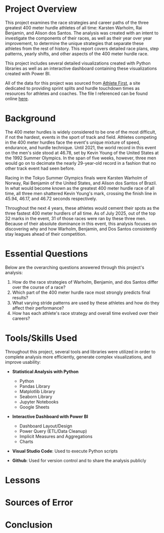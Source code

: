 # Project Overview
This project examines the race strategies and career paths of the three greatest 400 meter hurdle athletes of all time: Karsten Warholm, Rai Benjamin, and Alison dos Santos. The analysis was created with an intent to investigate the components of their races, as well as their year over year improvement, to determine the unique strategies that separate these athletes from the rest of history. This report covers detailed race plans, step patterns, yearly shifts, and other aspects of the 400 meter hurdle race.

This project includes several detailed visualizations created with Python libraries as well as an interactive dashboard containing these visualizations created with Power BI.

All of the data for this project was sourced from [Athlete First](athletefirst.org), a site dedicated to providing sprint splits and hurdle touchdown times as resources for athletes and coaches. The file I referenced can be found online [here](https://www.athletefirst.org/wp-content/uploads/2025/06/Mens-400m-Hurdles-by-athlete-20250520.pdf).
# Background
The 400 meter hurdles is widely considered to be one of the most difficult, if not the hardest, events in the sport of track and field. Athletes competing in the 400 meter hurdles face the event's unique mixture of speed, endurance, and hurdle technique. Until 2021, the world record in this event on the men's side stood at 46.78, set by Kevin Young of the United States at the 1992 Summer Olympics. In the span of five weeks, however, three men would go on to decimate the nearly 29-year-old record in a fashion that no other track event had seen before. 

Racing in the Tokyo Summer Olympics finals were Karsten Warholm of Norway, Rai Benjamin of the United States, and Alison dos Santos of Brazil. In what would become known as the greatest 400 meter hurdle race of all time, all three men shattered Kevin Young's mark, crossing the finish line in 45.94, 46.17, and 46.72 seconds respectively. 

Throughout the next 4 years, these athletes would cement their spots as the three fastest 400 meter hurdlers of all time. As of July 2025, out of the top 32 marks in the event, 31 of those races were ran by these three men. Because of their absolute dominance in this event, this analysis focuses on discovering why and how Warholm, Benjamin, and Dos Santos consistently stay leagues ahead of their competition.
# Essential Questions
Below are the overarching questions answered through this project's analysis:
1. How do the race strategies of Warholm, Benjamin, and dos Santos differ over the course of a race?
2. Which part of the 400 meter hurdle race most strongly predicts final results?
3. What varying stride patterns are used by these athletes and how do they affect their performance?
4. How has each athlete's race strategy and overall time evolved over their careers?
# Tools/Skills Used
Throughout this project, several tools and libraries were utilized in order to complete analysis more efficiently, generate complex visualizations, and improve usability:
- **Statistical Analysis with Python**
    - Python
    - Pandas Library
    - Matplotlib Library
    - Seaborn Library
    - Jupyter Notebooks
    - Google Sheets
- **Interactive Dashboard with Power BI**
    - Dashboard Layout/Design
    - Power Query (ETL/Data Cleanup)
    - Implicit Measures and Aggregations
    - Charts

- **Visual Studio Code**: Used to execute Python scripts
- **Github**: Used for version control and to share the analysis publicly

# Lessons

# Sources of Error

# Conclusion
